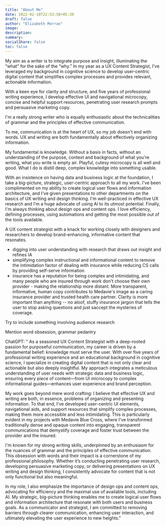 ```yaml
---
title: "About Me"
date: 2022-02-10T22:53:58+05:30
draft: false
author: "Elizabeth Morran"
image: 
description: 
summary:                
socialShare: false
toc: false
---
```

My aim as a writer is to integrate purpose and insight, illuminating the “what” for the sake of the “why.” In my year as a UX Content Strategist, I’ve leveraged my background in cognitive science to develop user-centric digital content that simplifies complex processes and provides relevant, actionable information.

With a keen eye for clarity and structure, and five years of professional writing experience, I develop effective UI and navigational microcopy, concise and helpful support resources, penetrating user research prompts and persuasive marketing copy.

I'm a really strong writer who is equally enthusiastic about the technicalities of grammar and the principles of effective communication. 

To me, communication is at the heart of UX, so my job doesn't end with words. UX and writing are both fundamentally about effectively organizing information. 

My fundamental is knowledge. Without a basis in facts, without an understanding of the purpose, context and background of what you're writing, what you write is empty air. Playful, cutesy microcopy is all well and good. What I do is distill deep, complex knowledge into something usable.

With an insistence on having data and business logic at the foundation, I take a big-picture, strategic, user-centric approach to all my work. I've been complimented on my ability to create logical user flows and information architecture, and I've given presentations to other departments on the basics of UX writing and design thinking. I'm well-practiced in effective UX research and I'm a huge advocate of using AI to its utmost potential. Finally, I'm always thinking about design ops and content ops. I love efficiency, defining processes, using automations and getting the most possible out of the tools available.

A UX content strategist with a knack for working closely with designers and researchers to develop brand-enhancing, informative content that resonates.

- digging into user understanding with research that draws out insight and refines IA
- simplifying complex instructional and informational content to remove the intimidation factor of dealing with insurance while reducing CS calls by providing self-serve information
- insurance has a reputation for being complex and intimidating, and many people who are insured through work don't choose their own provider - making the relationship more distant. More transparent, informative, human copy contributes to Medavie's image as a caring insurance provider and trusted health care partner. Clarity is more important than anything -- no aloof, stuffy insurance jargon that tells the user to stop asking questions and just saccept the mysteries of coverage. 

Try to include something involving audience research

Mention word obsession, grammar pedantry

ChatGPT:
"
As a seasoned UX Content Strategist with a deep-rooted passion for purposeful communication, my career is driven by a fundamental belief: knowledge must serve the user. With over five years of professional writing experience and an educational background in cognitive science, I specialize in creating digital content that is not only clear and actionable but also deeply insightful. My approach integrates a meticulous understanding of user needs with strategic data and business logic, ensuring every piece of content—from UI microcopy to complex informational guides—enhances user experience and brand perception.

My work goes beyond mere word crafting: I believe that effective UX and writing are both, in essence, problems of organizing and presenting information. To that end, I've developed user-centric UI elements, navigational aids, and support resources that simplify complex processes, making them more accessible and less intimidating. This is particularly evident in my projects with Medavie Blue Cross, where I've transformed traditionally dense and opaque content into engaging, transparent communications that demystify coverage and foster trust between the provider and the insured.

I'm known for my strong writing skills, underpinned by an enthusiasm for the nuances of grammar and the principles of effective communication. This obsession with words and their impact is a cornerstone of my professional philosophy. Whether it’s conducting penetrating user research, developing persuasive marketing copy, or delivering presentations on UX writing and design thinking, I consistently advocate for content that is not only functional but also meaningful.

In my role, I also emphasize the importance of design ops and content ops, advocating for efficiency and the maximal use of available tools, including AI. My strategic, big-picture thinking enables me to create logical user flows and information architecture that resonate with both users and business goals. As a communicator and strategist, I am committed to removing barriers through clearer communication, enhancing user interaction, and ultimately elevating the user experience to new heights."